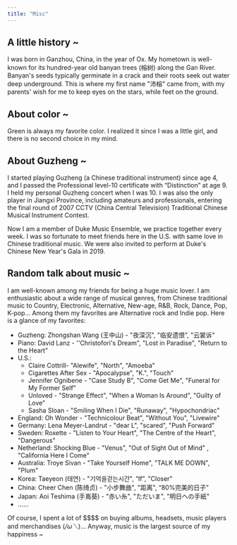 ```yaml
---
title: "Misc" 
---
```


## A little history ~
I was born in Ganzhou, China, in the year of Ox. My hometown is well-known for its hundred-year old banyan trees (榕树) along the Gan River. Banyan's seeds typically germinate in a crack and their roots seek out water deep underground. This is where my first name "沛榕" came from, with my parents' wish for me to keep eyes on the stars, while feet on the ground.

## About color ~
Green is always my favorite color. I realized it since I was a little girl, and there is no second choice in my mind.

## About Guzheng ~

I started playing Guzheng (a Chinese traditional instrument) since age 4, and I passed the Professional level-10 certificate with “Distinction” at age 9. I held my personal Guzheng concert when I was 10.  I was also the only player in Jiangxi Province, including amateurs and professionals, entering the final round of 2007 CCTV (China Central Television) Traditional Chinese Musical Instrument Contest. 

Now I am a member of Duke Music Ensemble, we practice together every week. I was so fortunate to meet friends here in the U.S. with same love in Chinese traditional music. We were also invited to perform at Duke's Chinese New Year's Gala in 2019.


## Random talk about music ~

I am well-known among my friends for being a huge music lover. I am enthusiastic about a wide range of musical genres, from Chinese traditional music to Country, Electronic, Alternative, New-age, R&B, Rock, Dance, Pop, K-pop...  Among them my favorites are Alternative rock and Indie pop. Here is a glance of my favorites:

- Guzheng: Zhongshan Wang (王中山) - "夜深沉", "临安遗恨", "云裳诉"
- Piano: David Lanz - ''Christofori's Dream", "Lost in Paradise", "Return to the Heart"
- U.S.: 
  - Claire Cottrill- "Alewife", "North", "Amoeba"  
  - Cigarettes After Sex - "Apocalypse", "K.", "Touch"
  - Jennifer Ognibene - "Case Study B", "Come Get Me", "Funeral for My Former Self"
  - Unloved - "Strange Effect", "When a Woman Is Around", "Guilty of Love"
  - Sasha Sloan - "Smiling When I Die", "Runaway", "Hypochondriac"
- England: Oh Wonder - "Technicolour Beat", "Without You", "Livewire"
- Germany: Lena Meyer-Landrut - "dear L", "scared", "Push Forward"
- Sweden: Roxette - "Listen to Your Heart", "The Centre of the Heart", "Dangerous"
- Netherland: Shocking Blue - "Venus", "Out of Sight Out of Mind" , "California Here I Come"
- Australia: Troye Sivan - "Take Yourself Home", "TALK ME DOWN", "Plum"
- Korea: Taeyeon (태연) - "기억을걷는시간", “If”, "Closer" 
- China: Cheer Chen (陈绮贞) - "小步舞曲", "距离", “80\%完美的日子”
- Japan: Aoi Teshima (手嶌葵) - "赤い糸", "ただいま", "明日への手紙"
- ......
 
Of course, I spent a lot of \$\$\$\$ on buying albums, headsets, music players and merchandises (*/ω＼*)... Anyway, music is the largest source of my happiness ~

